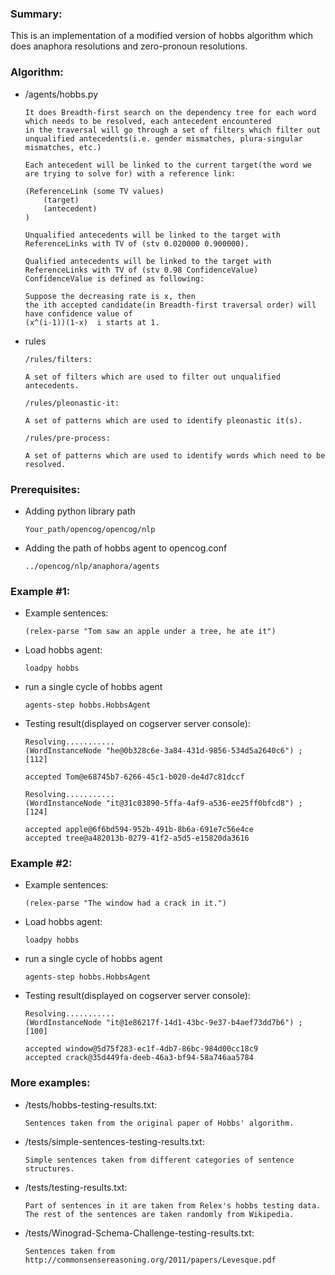 ### Summary:

This is an implementation of a modified version of hobbs algorithm which does anaphora resolutions and zero-pronoun 
resolutions.

### Algorithm:

- /agents/hobbs.py

    ```
    It does Breadth-first search on the dependency tree for each word which needs to be resolved, each antecedent encountered
    in the traversal will go through a set of filters which filter out unqualified antecedents(i.e. gender mismatches, plura-singular mismatches, etc.)
    
    Each antecedent will be linked to the current target(the word we are trying to solve for) with a reference link:
    
    (ReferenceLink (some TV values)
        (target)
        (antecedent)
    )
    
    Unqualified antecedents will be linked to the target with ReferenceLinks with TV of (stv 0.020000 0.900000).
    
    Qualified antecedents will be linked to the target with ReferenceLinks with TV of (stv 0.98 ConfidenceValue)
    ConfidenceValue is defined as following:
    
    Suppose the decreasing rate is x, then
    the ith accepted candidate(in Breadth-first traversal order) will have confidence value of
    (x^(i-1))(1-x)  i starts at 1.
    
    ```
       
- rules

    ```
    /rules/filters:
    
    A set of filters which are used to filter out unqualified antecedents.
    
    /rules/pleonastic-it:
    
    A set of patterns which are used to identify pleonastic it(s).
    
    /rules/pre-process:
    
    A set of patterns which are used to identify words which need to be resolved.
    ```
 
    
### Prerequisites:

- Adding python library path

    ```
    Your_path/opencog/opencog/nlp
    ```
- Adding the path of hobbs agent to opencog.conf

    ```
    ../opencog/nlp/anaphora/agents
    ```

### Example #1:

- Example sentences:

    ```
    (relex-parse "Tom saw an apple under a tree, he ate it")
    ```
    
- Load hobbs agent:

    ```
    loadpy hobbs
    ```
- run a single cycle of hobbs agent

    ```
    agents-step hobbs.HobbsAgent
    ```

- Testing result(displayed on cogserver server console):

    ```
    Resolving...........
    (WordInstanceNode "he@0b328c6e-3a84-431d-9856-534d5a2640c6") ; [112]

    accepted Tom@e68745b7-6266-45c1-b020-de4d7c81dccf

    Resolving...........
    (WordInstanceNode "it@31c03890-5ffa-4af9-a536-ee25ff0bfcd8") ; [124]

    accepted apple@6f6bd594-952b-491b-8b6a-691e7c56e4ce
    accepted tree@a482013b-0279-41f2-a5d5-e15820da3616

    ```

### Example #2:

- Example sentences:

    ```
    (relex-parse "The window had a crack in it.")
    ```

- Load hobbs agent:

    ```
    loadpy hobbs
    ```
- run a single cycle of hobbs agent

    ```
    agents-step hobbs.HobbsAgent
    ```

- Testing result(displayed on cogserver server console):

    ```
    Resolving...........
    (WordInstanceNode "it@1e86217f-14d1-43bc-9e37-b4aef73dd7b6") ; [100]

    accepted window@5d75f283-ec1f-4db7-86bc-984d00cc18c9
    accepted crack@35d449fa-deeb-46a3-bf94-58a746aa5784

    ```

### More examples:

- /tests/hobbs-testing-results.txt:

    ```
    Sentences taken from the original paper of Hobbs' algorithm.
    ```
    
- /tests/simple-sentences-testing-results.txt:

    ```
    Simple sentences taken from different categories of sentence structures.

- /tests/testing-results.txt:

    ```
    Part of sentences in it are taken from Relex's hobbs testing data.
    The rest of the sentences are taken randomly from Wikipedia.
    ``` 
- /tests/Winograd-Schema-Challenge-testing-results.txt:

    ```
    Sentences taken from http://commonsensereasoning.org/2011/papers/Levesque.pdf
    ``` 